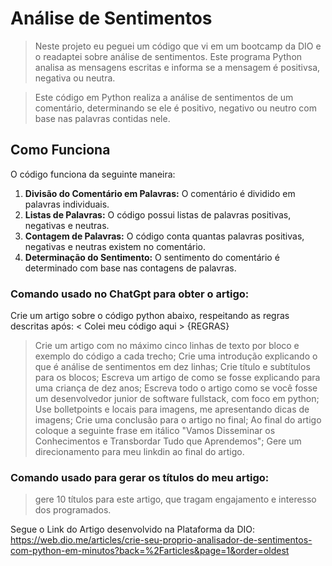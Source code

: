 # Análise de Sentimentos
> Neste projeto eu peguei um código que vi em um bootcamp da DIO e o readaptei sobre análise de sentimentos.
Este programa Python analisa as mensagens escritas e informa se a mensagem é positivsa, negativa ou neutra.

> Este código em Python realiza a análise de sentimentos de um comentário, determinando se ele é positivo, negativo ou neutro com base nas palavras contidas nele.

## Como Funciona

O código funciona da seguinte maneira:
1. **Divisão do Comentário em Palavras:** O comentário é dividido em palavras individuais.
2. **Listas de Palavras:** O código possui listas de palavras positivas, negativas e neutras.
3. **Contagem de Palavras:** O código conta quantas palavras positivas, negativas e neutras existem no comentário.
4. **Determinação do Sentimento:** O sentimento do comentário é determinado com base nas contagens de palavras.

### Comando usado no ChatGpt para obter o artigo:
Crie um artigo sobre o código python abaixo, respeitando as regras descritas após:
< Colei meu código aqui >
{REGRAS}
> Crie um artigo com no máximo cinco linhas de texto por bloco e exemplo do código a cada trecho;
> Crie uma introdução explicando o que é análise de sentimentos em dez linhas;
> Crie título e subtítulos para os blocos;
> Escreva um artigo de como se fosse explicando para uma criança de dez anos;
> Escreva todo o artigo como se você fosse um desenvolvedor junior de software fullstack, com foco em python;
> Use bolletpoints e locais para imagens, me apresentando dicas de imagens;
> Crie uma conclusão para o artigo no final;
> Ao final do artigo coloque a seguinte frase em itálico "Vamos Disseminar os Conhecimentos e Transbordar Tudo que Aprendemos";
> Gere um direcionamento para meu linkdin ao final do artigo.

### Comando usado para gerar os títulos do meu artigo:
> gere 10 títulos para este artigo, que tragam engajamento e interesso dos programados.

Segue o Link do Artigo desenvolvido na Plataforma da DIO: https://web.dio.me/articles/crie-seu-proprio-analisador-de-sentimentos-com-python-em-minutos?back=%2Farticles&page=1&order=oldest
